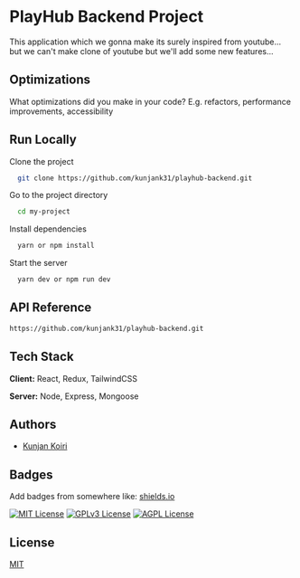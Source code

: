 
# PlayHub Backend Project

This application which we gonna make its surely inspired from youtube... but we can't make clone of youtube but we'll add some new features...


## Optimizations

What optimizations did you make in your code? E.g. refactors, performance improvements, accessibility


## Run Locally

Clone the project

```bash
  git clone https://github.com/kunjank31/playhub-backend.git
```

Go to the project directory

```bash
  cd my-project
```

Install dependencies

```bash
  yarn or npm install
```

Start the server

```bash
  yarn dev or npm run dev
```


## API Reference

```bash
https://github.com/kunjank31/playhub-backend.git
```



## Tech Stack

**Client:** React, Redux, TailwindCSS

**Server:** Node, Express, Mongoose


## Authors

- [Kunjan Koiri](https://www.github.com/kunjank31)


## Badges

Add badges from somewhere like: [shields.io](https://shields.io/)

[![MIT License](https://img.shields.io/badge/License-MIT-green.svg)](https://choosealicense.com/licenses/mit/)
[![GPLv3 License](https://img.shields.io/badge/License-GPL%20v3-yellow.svg)](https://opensource.org/licenses/)
[![AGPL License](https://img.shields.io/badge/license-AGPL-blue.svg)](http://www.gnu.org/licenses/agpl-3.0)


## License

[MIT](https://choosealicense.com/licenses/mit/)

